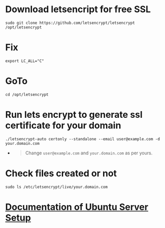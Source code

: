 # Download letsencript for free SSL
```shell
sudo git clone https://github.com/letsencrypt/letsencrypt /opt/letsencrypt
```

# Fix
```shell
export LC_ALL="C"
```


# GoTo 
```shell
cd /opt/letsencrypt
```

# Run lets encrypt to generate ssl certificate for your domain
```shell
./letsencrypt-auto certonly --standalone --email user@example.com -d your.domain.com
```
- > Change `user@example.com` and `your.domain.com` as per yours.

# Check files created or not
```shell
sudo ls /etc/letsencrypt/live/your.domain.com
```

# [Documentation of Ubuntu Server Setup](https://github.com/FierceBengalTiger/ubuntu-server-setup-script/)
